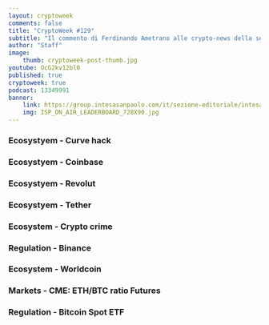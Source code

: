 ```yaml
---
layout: cryptoweek
comments: false
title: "CryptoWeek #129"
subtitle: "Il commento di Ferdinando Ametrano alle crypto-news della settimana."
author: "Staff"
image:
    thumb: cryptoweek-post-thumb.jpg
youtube: OcG2kv12bl0
published: true
cryptoweek: true
podcast: 13349991
banner:
    link: https://group.intesasanpaolo.com/it/sezione-editoriale/intesa-sanpaolo-on-air?utm_campaign=GoldInstitute&utm_source=GoldInstitute&utm_medium=Banner_CPM&utm_content=DisplayAwareness&utm_term=GoldInstitute_Banner_CPM_GoldInstitute_
    img: ISP_ON_AIR_LEADERBOARD_728X90.jpg
---
```


### Ecosystyem - Curve hack

### Ecosystyem - Coinbase

### Ecosystyem - Revolut

### Ecosystyem - Tether

### Ecosystem - Crypto crime

### Regulation - Binance

### Ecosystem - Worldcoin

### Markets - CME: ETH/BTC ratio Futures

### Regulation - Bitcoin Spot ETF
